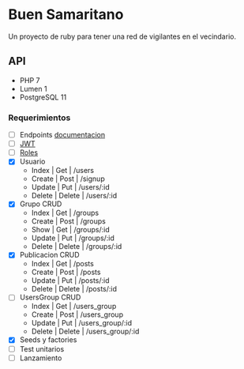 # Buen Samaritano

Un proyecto de ruby para tener una red de vigilantes en el vecindario.

## API

- PHP 7
- Lumen 1
- PostgreSQL 11

### Requerimientos

- [ ] Endpoints [documentacion](https://github.com/mpociot/laravel-apidoc-generator)
- [ ] [JWT](https://github.com/tymondesigns/jwt-auth)
- [ ] [Roles](https://medium.com/@cvallejo/autenticaci%C3%B3n-de-usuarios-y-roles-en-laravel-5-5-97ab59552d91)
- [x] Usuario
  - Index | Get | /users
  - Create | Post | /signup
  - Update | Put | /users/:id
  - Delete | Delete | /users/:id
- [x] Grupo CRUD
  - Index | Get | /groups
  - Create | Post | /groups
  - Show | Get | /groups/:id
  - Update | Put | /groups/:id
  - Delete | Delete | /groups/:id
- [x] Publicacion CRUD
  - Index | Get | /posts
  - Create | Post | /posts
  - Update | Put | /posts/:id
  - Delete | Delete | /posts/:id
- [ ] UsersGroup CRUD
  - Index | Get | /users_group
  - Create | Post | /users_group
  - Update | Put | /users_group/:id
  - Delete | Delete | /users_group/:id
- [x] Seeds y factories
- [ ] Test unitarios
- [ ] Lanzamiento